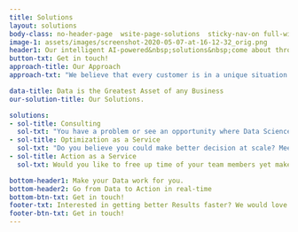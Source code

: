 ```yaml
---
title: Solutions
layout: solutions
body-class: no-header-page  wsite-page-solutions  sticky-nav-on full-width-on header-scroll-animate-off  wsite-theme-light fade-in
image-1: assets/images/screenshot-2020-05-07-at-16-12-32_orig.png
header1: Our intelligent AI-powered&nbsp;solutions&nbsp;come about through our approach. It is developed by mixing Transformation, Design, Data Science and Digital methodologies. We are a power-house of expertise and capabilities.
button-txt: Get in touch!
approach-title: Our Approach
approach-txt: "We believe that every customer is in a unique situation. So we take a unique consultative approach developed by mixing Transformation, Design, Data Science and Digital methodologies. This power-house of an approach comes from our mix of expertise:"

data-title: Data is the Greatest Asset of any Business
our-solution-title: Our Solutions.

solutions:
- sol-title: Consulting
  sol-txt: "You have a problem or see an opportunity where Data Science can help? We go from Goal Definition to e2e&nbsp;AI&nbsp;Solutions with you to make an impact.<br>Connect your Business Goal to your Data powered by our AI Engine."
- sol-title: Optimization as a Service
  sol-txt: "Do you believe you could make better decision at scale? Meet your new AI decision support engine. Our Optimization as a Service solutions leverages your existing digital platforms and using our wold-class AI engine delivers real-time decision recommendations for your team. Make AI part of your team."
- sol-title: Action as a Service
  sol-txt: Would you like to free up time of your team members yet make more impact than you are now producing? Meet our Action as a Service solution. We connect your Data not only to our AI engine to produce an impactful decision recommendation. But we connect that decision your existing action systems. Making real-time AI powered actions.

bottom-header1: Make your Data work for you.
bottom-header2: Go from Data to Action in real-time
bottom-btn-txt: Get in touch!
footer-txt: Interested in getting better Results faster? We would love to have a conversation!
footer-btn-txt: Get in touch!
---
```

